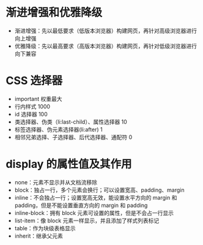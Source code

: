 # 渐进增强和优雅降级

- 渐进增强：先以最低要求（低版本浏览器）构建网页，再针对高级浏览器进行向上增强
- 优雅降级：先以最高要求（高版本浏览器）构建网页，再针对低级浏览器进行向下兼容

# CSS 选择器

- important 权重最大
- 行内样式 1000
- id 选择器 100
- 类选择器、伪类（li:last-child）、属性选择器 10
- 标签选择器、伪元素选择器(li:after) 1
- 相邻兄弟选择、子选择器、后代选择器、通配符 0

# display 的属性值及其作用

- none：元素不显示并从文档流移除
- block：独占一行，多个元素会换行；可以设置宽高、padding、margin
- inline：不会独占一行；设置宽高无效，能设置水平方向的 margin 和 padding，但是不能设置垂直方向的 margin 和 padding
- inline-block：拥有 block 元素可设置的属性，但是不会占一行显示
- list-item：像 block 元素一样显示，并且添加了样式列表标记
- table：作为块级表格显示
- inherit：继承父元素
